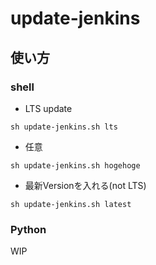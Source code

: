 # update-jenkins

## 使い方

### shell

+ LTS update

```
sh update-jenkins.sh lts
```

+ 任意

```
sh update-jenkins.sh hogehoge
```

+ 最新Versionを入れる(not LTS)

```
sh update-jenkins.sh latest
```

### Python

WIP

